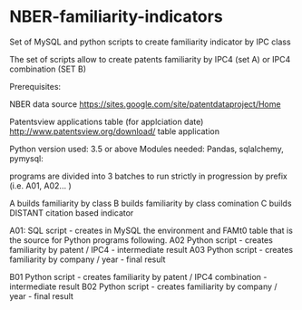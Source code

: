 # NBER-familiarity-indicators
Set of MySQL and python scripts to create familiarity indicator by IPC class

The set of scripts allow to create patents familiarity by IPC4 (set A) or IPC4 combination (SET B)

Prerequisites:

NBER data
source https://sites.google.com/site/patentdataproject/Home



Patentsview applications table (for applciation date)
http://www.patentsview.org/download/  table application

Python version used: 3.5 or above
Modules needed:
Pandas, sqlalchemy, pymysql:




programs are divided into 3 batches to run strictly in progression by prefix (i.e. A01, A02... )

A builds familiarity by class
B builds familiarity by class comination
C builds DISTANT citation based indicator


A01: SQL script - creates in MySQL the environment and FAMt0 table that is the source for Python programs following.
A02  Python script - creates familiarity by patent / IPC4 - intermediate result
A03  Python script - creates familiarity by company / year - final result



B01  Python script - creates familiarity by patent / IPC4 combination - intermediate result
B02  Python script - creates familiarity by company / year - final result

